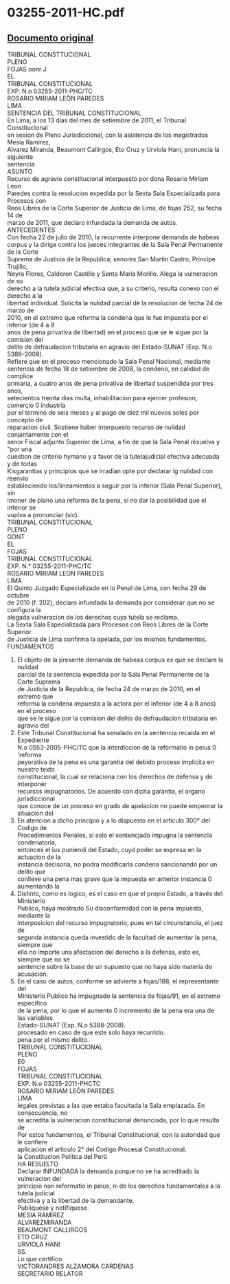 
03255-2011-HC.pdf
=================
  
[Documento original](https://tc.gob.pe/jurisprudencia/2011/03255-2011-HC.pdf)  
---  
TRIBUNAL CONSTTUCIONAL  
PLENO  
FOJAS oonr J  
EL  
TRIBUNAL CONSTITUCIONAL  
EXP. N.o 03255-2011-PHC/TC  
ROSARIO MIRIAM LEÔN PAREDES  
LIMA  
SENTENCIA DEL TRIBUNAL CONSTITUCIONAL  
En Lima, a los 13 dias del mes de setiembre de 2011, el Tribunal Constitucional  
en sesion de Pleno Jurisdiccional, con la asistencia de los magistrados Mesia Ramirez,  
Alvarez Miranda, Beaumont Callirgos, Eto Cruz y Urviola Hani, pronuncia la siguiente  
sentencia  
ASUNTO  
Recurso de agravio constitucional interpuesto por dona Rosario Miriam Leon  
Paredes contra la resolucion expedida por la Sexta Sala Especializada para Procesos con  
Reos Libres de la Corte Superior de Justicia de Lima, de fojas 252, su fecha 14 de  
marzo de 2011, que declaro infundada la demanda de autos.  
ANTECEDENTES  
Con fecha 22 de julio de 2010, la recurrente interpone demanda de habeas  
corpus y la dirige contra los jueces integrantes de la Sala Penal Permanente de la Corte  
Suprema de Justicia de la Republica, senores San Martin Castro, Principe Trujillo,  
Neyra Flores, Calderon Castillo y Santa Maria Morillo. Alega la vulneracion de su  
derecho a la tutela judicial efectiva que, a su criterio, resulta conexo con el derecho a la  
libertad individual. Solicita la nulidad parcial de la resolucion de fecha 24 de marzo de  
2010, en el extremo que reforma la condena que le fue impuesta por el inferior (de 4 a 8  
anos de pena privativa de libertad) en el proceso que se le sigue por la comision del  
delito de defraudacion tributaria en agravio del Estado-SUNAT (Exp. N.o 5388-2008).  
Refiere que en el proceso mencionado la Sala Penal Nacional, mediante  
sentencia de fecha 18 de setiembre de 2008, la condeno, en calidad de complice  
primaria, a cuatro anos de pena privativa de libertad suspendida por tres anos,  
setecientos treinta dias multa, inhabilitacion para ejercer profesion, comerçio 0 industria  
por el término de seis meses y al pago de diez mil nuevos soles por concepto de  
reparacion civil. Sostiene haber interpuesto recurso de nulidad conjantamente con el  
senor Fiscal adjunto Superior de Lima, a fin de que la Sala Penal résuelva y "por una  
cuestion de criterio hymano y a favor de la tutelajudicial efectiva adecuada y de todas  
Kisgarantias y principios que se irradian opte por declarar lg nulidad con reenvio  
estableciendo los/lineamientos a seguir por la inferior (Sala Penal Superior), sin  
imoner de plano una reforma de la pena, si no dar la posibilidad que el inferior se  
vuplva a pronunciar (sic).  
TRIBUNAL CONSTITUCIONAL  
PLENO  
GONT  
EL  
FOJAS  
TRIBUNAL CONSTITUCIONAL  
EXP. N.° 03255-2011-PHC/TC  
ROSARIO MIRIAM LEON PAREDES  
LIMA  
El Quinto Juzgado Especializado en lo Penal de Lima, con fecha 29 de octubre  
de 2010 (f. 202), declaro infundada la demanda por considerar que no se configura la  
alegada vulneracion de los derechos cuya tutela se reclama.  
La Sexta Sala Especializada para Procesos con Reos Libres de la Corte Superior  
de Justicia de Lima confirma la apelada, por los mismos fundamentos.  
FUNDAMENTOS  
1. El objeto de la presente demanda de habeas corpus es que se declare la nulidad  
parcial de la sentencia expedida por la Sala Penal Permanente de la Corte Suprema  
de Justicia de la Republica, de fecha 24 de marzo de 2010, en el extremo que  
reforma la condena impuesta a la actora por el inferior (de 4 a 8 anos) en el proceso  
que se le sigue por la comision del delito de defraudacion tributaria en agravio del  
2. Este Tribunal Constitucional ha senalado en la sentencia recaida en el Expediente  
N.o 0553-2005-PHC/TC que la interdiccion de la reformatio in peius 0 'reforma  
peyorativa de la pena es una garantia del debido proceso implicita en nuestro texto  
constitucional, la cual se relaciona con los derechos de defensa y de interponer  
recursos impugnatorios. De acuerdo con dicha garantia, el organo jurisdiccional  
que conoce de un proceso en grado de apelacion no puede empeorar la situacion del  
3. En atencion a dicho principio y a lo dispuesto en el articulo 300° del Codigo de  
Procedimientos Penales, si solo el sentencjado impugna la sentencia condenatoria,  
entonces el ius puniendi del Estado, cuyd poder se expresa en la actuacion de la  
instancia decisoria, no podra modificarla condena sancionando por un delito que  
conlleve una pena mas grave que la impuesta en anterior instancia 0 aumentando la  
4. Distinto, como es logico, es el caso en que el propio Estado, a través del Ministerio  
Publico, haya mostrado Su disconformidad con la pena impuesta, mediante la  
interposicion del recurso impugnatorio, pues en tal circunstancia, el juez de  
segunda instancia queda investido de la facultad de aumentar la pena, siempre que  
ello no importe una afectacion del derecho a la defensa, esto es, siempre que no se  
sentencie sobre la base de un supuesto que no haya sido materia de acusacion.  
5. En el caso de autos, conforme se advierte a fojas/188, el representante del  
Ministerio Publico ha impugnado la sentencia de fojas/91, en el extremo especifico  
de la pena, por lo que el aumento 0 incremento de la pena era una de las variables  
Estado-SUNAT (Exp. N.o 5388-2008).  
procesado en caso de que este solo haya recurrido.  
pena por el mismo delito.  
TRIBUNAL CONSTITUCIONAL  
PLENO  
E0  
FOJAS  
TRIBUNAL CONSTITUCIONAL  
EXP. N.o 03255-2011-PHCTC  
ROSARIO MIRIAM LEÔN PAREDES  
LIMA  
legales previstas a las que estaba facultada la Sala emplazada. En consecuencia, no  
se acredita la vulneracion constitucional denunciada, por lo que resulta de  
Por estos fundamentos, el Tribunal Constitucional, con la autoridad que le confiere  
aplicacion el articulo 2° del Codigo Procesal Constitucional.  
la Constitucion Politica del Perû  
HA RESUELTO  
Declarar INFUNDADA la demanda porque no se ha acreditado la vulneracion del  
principio non reformatio in peius, ni de los derechos fundamentales a la tutela judicial  
efectiva y a la libertad de la demandante.  
Publiquese y notifiquese.  
MESIA RAMIREZ  
ALVAREZMIRANDA  
BEAUMONT CALLIRGOS  
ETO CRUZ  
URVIOLA HANI  
SS.  
Lo que certifico  
VICTORANDRES ALZAMORA CARDENAS  
SEÇRETARIO RELATOR